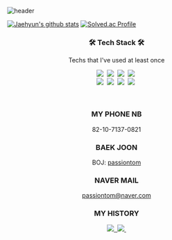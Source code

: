 ![header](https://capsule-render.vercel.app/api?type=soft&color=auto&height=150&section=header&text=JaehyunKim&fontSize=70&animation=twinkling)

[![Jaehyun's github stats](https://github-readme-stats.vercel.app/api?username=rich-hyun)](https://github.com/Jnuary)
[![Solved.ac Profile](http://mazassumnida.wtf/api/v2/generate_badge?boj=passiontom)](https://solved.ac/passiontom/)

<h3 align="center">🛠 Tech Stack 🛠</h3>

<p align="center"> Techs that I've used at least once </p>

<p align="center">
  <img src="https://img.shields.io/badge/C-A8B9CC?style=flat-square&logo=C&logoColor=white"/></a>&nbsp 
  <img src="https://img.shields.io/badge/Python-3766AB?style=flat-square&logo=Python&logoColor=white"/></a>&nbsp 
  <img src="https://img.shields.io/badge/html-E34F26?style=flat-square&logo=html5&logoColor=white"/></a>&nbsp 
  <img src="https://img.shields.io/badge/css-1572B6?style=flat-square&logo=css3&logoColor=white"/></a>&nbsp 
  <br>
  <img src="https://img.shields.io/badge/Javascript-ffb13b?style=flat-square&logo=javascript&logoColor=white"/></a>&nbsp 
  <img src="https://img.shields.io/badge/aws-333664?style=flat-square&logo=amazon-aws&logoColor=white"/></a>&nbsp 
  <img src="https://img.shields.io/badge/Java-007396?style=flat-square&logo=Java&logoColor=white"/></a>&nbsp 
  <img src="https://img.shields.io/badge/R-007396?style=flat-square&logo=#276DC3&logoColor=white"/></a>&nbsp 
  
</p>

<br>

<h3 align="center"> MY PHONE NB</h3>

<div align="center" style="text-align:center">
  
   82-10-7137-0821
  
</div>

<h3 align="center"> BAEK JOON </h3>

<div align="center" style="text-align:center">
  
   BOJ: [passiontom](https://www.acmicpc.net/user/passiontom)
  
</div>
  
<h3 align="center"> NAVER MAIL </h3>

<div align="center" style="text-align:center">
  
   passiontom@naver.com
  
</div>

<h3 align="center"> MY HISTORY</h3>

<p align="center">
  <a href="https://blog.naver.com/passiontom/"><img src="https://img.shields.io/badge/Naver_blog-FF5722?style#=for-the-badge&logo=Naver_blog&logoColor=white">&nbsp
  <a href="https://www.acmicpc.net/user/passiontom"><img src="https://img.shields.io/badge/BAEKJOON-FF5722?style#=for-the-badge&logo=BAEKJOONg&logoColor=white">&nbsp
</p>

